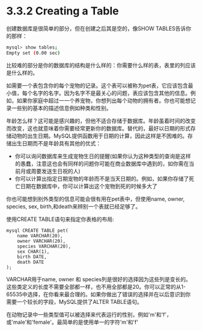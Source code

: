 # 3.3.2 Creating a Table

创建数据库是很简单的部分，但在创建之后其是空的，像SHOW TABLES告诉你的那样：

```bash
mysql> show tables;
Empty set (0.00 sec)
```

比较难的部分是你的数据库的结构是什么样的：你需要什么样的表，表里的列应该是什么样的。

如需要一个表包含你的每个宠物的记录。这个表可以被称为pet表，它应该包含最小值，每个名字的名字。因为名字不是最关心的问题，表应该包含其他的信息。例如，如果你家庭中超过一一个养宠物，你想列出每个动物的拥有者。你也可能想记录一些别的基本的描述信息例如种类和性别。

年龄怎么样？这可能是感兴趣的，但他不适合存储于数据库。年龄虽着时间的改变而改变，这也就意味着你需要经常更新你的数据库。替代的，最好以日期的形式存储动物的出生日期。MySQL提供函数用于日期的计算，因此这样是不困难的。存储出生日期而不是年龄具有其他的优式：

* 你可以询问数据库来生成宠物生日的提醒\(如果你认为这种类型的查询是这样的愚蠢，注意这也会有同样的问题你可能在商业数据库中遇到的，如你需在当前月或周要发送生日祝的人\)
* 你可以计算出指定日期宠物的年龄而不是当天日期的。例如，如果你存储了死亡日期在数据库中，你可以计算出这个宠物到死的时候多大了

你也可能想到别外类型的信息可能会很有用在pet表中，但使用name, owner, species, sex, birth,和death来辨别一个表就已经足够了。

使用CREATE TABLE语句来指定你表格的布局:

```
mysql CREATE TABLE pet(
    name VARCHAR(20),
    owner VARCHAR(20),
    species VARCHAR(20),
    sex CHAR(1),
    birth DATE,
    death DATE
);
```

VARCHAR用于name, owner 和 species列是很好的选择因为这些列是变长的。这些类定义的长度不需要全部都一样，也不用全部都是20。你可以正常的从1-65535中选择，在你看来最合理的。如果你做出了错误的选择并在以后意识到你需要一个较长的字段，MySQL提供了ALTER TABLE语句。

在动物记录中一些类型值可以被选择来代表运行的性别，例如'm'和'f'，或'male'和'female'。最简单的是使用单一的字符'm'和'f'

